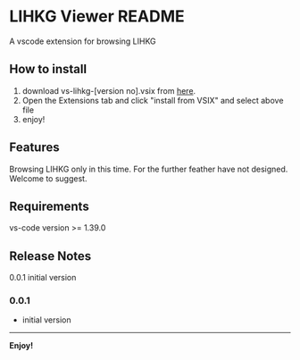 # LIHKG Viewer README

A vscode extension for browsing LIHKG 

## How to install

1. download vs-lihkg-[version no].vsix from [here](https://drive.google.com/file/d/1eqLTECt5POd0xpY-z1WS6uJVY7d_-MZn/view?usp=sharing).
1. Open the Extensions tab and click "install from VSIX" and select above file
1. enjoy!

## Features

Browsing LIHKG only in this time. For the further feather have not designed. Welcome to suggest.

## Requirements

vs-code version >= 1.39.0

<!-- ### Extension Settings

#None

## Known Issues

None -->

## Release Notes

0.0.1 initial version

### 0.0.1
- initial version

-----------------------------------------------------------------------------------------------------------

**Enjoy!**

